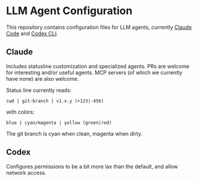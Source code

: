 # LLM Agent Configuration

This repository contains configuration files for LLM agents, currently
[Claude Code](https://github.com/anthropics/claude-code)
and [Codex CLI](https://github.com/openai/codex).

## Claude

Includes statusline customization and specialized agents. PRs are welcome for
interesting and/or useful agents. MCP servers (of which we currently have none) are also
welcome.

Status line currently reads:

```text
cwd | git-branch | v1.x.y (+123|-456)
```

with colors:

```text
blue | cyan/magenta | yellow (green|red)
```

The git branch is cyan when clean, magenta when dirty.

## Codex

Configures permissions to be a bit more lax than the default, and allow network access.
